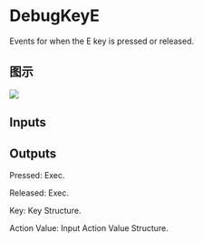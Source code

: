 # DebugKeyE

Events for when the E key is pressed or released.

## 图示

![]($-20221218-19192541.png)

## Inputs

## Outputs

Pressed: Exec.

Released: Exec.

Key: Key Structure.

Action Value: Input Action Value Structure.

